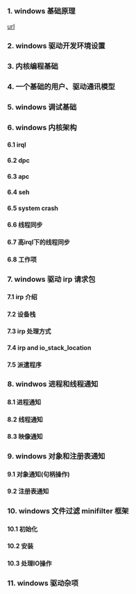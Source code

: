 ### 1. windows 基础原理

[url](https://github.com/killaragorn/study_notes/tree/master/windows_kernel_programming/chapter0)

### 2. windows 驱动开发环境设置

### 3. 内核编程基础

### 4. 一个基础的用户、驱动通讯模型

### 5. windows 调试基础

### 6. windows 内核架构

#### 6.1 irql

#### 6.2 dpc

#### 6.3 apc

#### 6.4 seh

#### 6.5 system crash

#### 6.6 线程同步

#### 6.7 高irql下的线程同步

#### 6.8 工作项

### 7. windows 驱动 irp 请求包

#### 7.1 irp 介绍

#### 7.2 设备栈

#### 7.3 irp 处理方式

#### 7.4 irp and io_stack_location

#### 7.5 派遣程序

### 8. windwos 进程和线程通知

#### 8.1 进程通知

#### 8.2 线程通知

#### 8.3 映像通知

### 9. windows 对象和注册表通知

#### 9.1 对象通知(句柄操作)

#### 9.2 注册表通知

### 10. windows 文件过滤 minifilter 框架

#### 10.1 初始化

#### 10.2 安装

#### 10.3 处理IO操作

### 11. windows 驱动杂项
